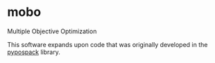 # mobo
Multiple Objective Optimization

This software expands upon code that was originally developed in the [pypospack](https://github.com/eragasa/pypospack) library.
